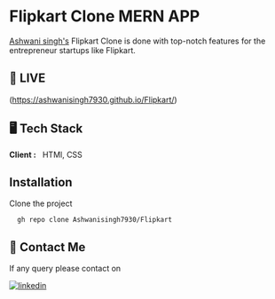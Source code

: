 # Flipkart Clone MERN APP
[Ashwani singh's](https://github.com/ashwanisingh7930/) Flipkart Clone is done with top-notch features for the entrepreneur startups like Flipkart.
## 🚀 LIVE
(https://ashwanisingh7930.github.io/Flipkart/)
##  🖥️ Tech Stack
**Client :** &nbsp; HTMl, CSS
## Installation

Clone the project
```GitHub CLI
  gh repo clone Ashwanisingh7930/Flipkart
```
##  👋 Contact Me

If any query please contact on 


[![linkedin](https://img.shields.io/badge/linkedin-0A66C2?style=for-the-badge&logo=linkedin&logoColor=white)](https://www.linkedin.com/in/ashwanisingh7930)

